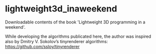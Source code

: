# lightweight3d_inaweekend
Downloadable contents of the book 'Lightweight 3D programming in a weekend'.

While developing the algorithms publicated here, the author was inspired also by Dmitry V. Sokolov’s tinyrenderer algorithms: https://github.com/ssloy/tinyrenderer
